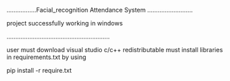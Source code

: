.................Facial_recognition Attendance System ..........................

project successfully working in windows

...........................................................

user must download visual studio c/c++ redistributable 
must install libraries in requirements.txt by using

pip install -r require.txt
